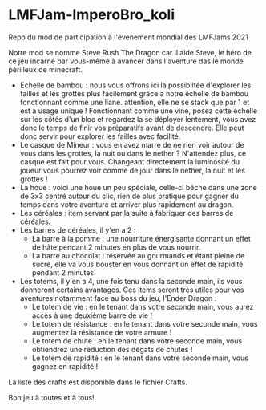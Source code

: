 # LMFJam-ImperoBro_koli
Repo du mod de participation à l'évènement mondial des LMFJams 2021

Notre mod se nomme Steve Rush The Dragon car il aide Steve, le héro de ce jeu incarné par vous-même à avancer dans l'aventure das le monde périlleux de minecraft.

- Echelle de bambou : nous vous offrons ici la possibiltée d'explorer les failles et les grottes plus facilement grâce a notre échelle de bambou fonctionnant comme une liane. attention, elle ne se stack que par 1 et est à usage unique ! Fonctionnant comme une vine, posez cette échelle sur les côtés d'un bloc et regardez la se déployer lentement, vous avez donc le temps de finir vos préparatifs avant de descendre. Elle peut donc servir pour explorer les failles avec facilité.
- Le casque de Mineur : vous en avez marre de ne rien voir autour de vous dans les grottes, la nuit ou dans le nether ? N'attendez plus, ce casque est fait pour vous. Changeant directement la luminosité du joueur vous pourrez voir comme de jour dans le nether, la nuit et les grottes !
- La houe : voici une houe un peu spéciale, celle-ci bêche dans une zone de 3x3 centré autour du clic, rien de plus pratique pour gagner du temps dans votre aventure et arriver plus rapidement au dragon.
- Les céréales : item servant par la suite à fabriquer des barres de céréales.
- Les barres de céréales, il y'en a 2 :
  - La barre à la pomme : une nourriture énergisante donnant un effet de hâte pendant 2 minutes en plus de vous nourrir. 
  - La barre au chocolat : réservée au gourmands et étant pleine de sucre, elle va vous bouster en vous donnant un effet de rapidité pendant 2 minutes.
- Les totems, il y'en a 4, une fois tenu dans la seconde main, ils vous donneront certains avantages. Ces items seront très utiles pour vos aventures notamment face au boss du jeu, l'Ender Dragon :
  - Le totem de vie : en le tenant dans votre seconde main, vous aurez accès à une deuxième barre de vie !
  - Le totem de résistance : en le tenant dans votre seconde main, vous augmentez la résistance de votre armure !
  - Le totem de chute : en le tenant dans votre seconde main, vous obtiendrez une réduction des dégats de chutes !
  - Le totem de rapidité : en le tenant dans votre seconde main, vous gagnez en rapidité !

La liste des crafts est disponible dans le fichier Crafts.

Bon jeu à toutes et à tous!
